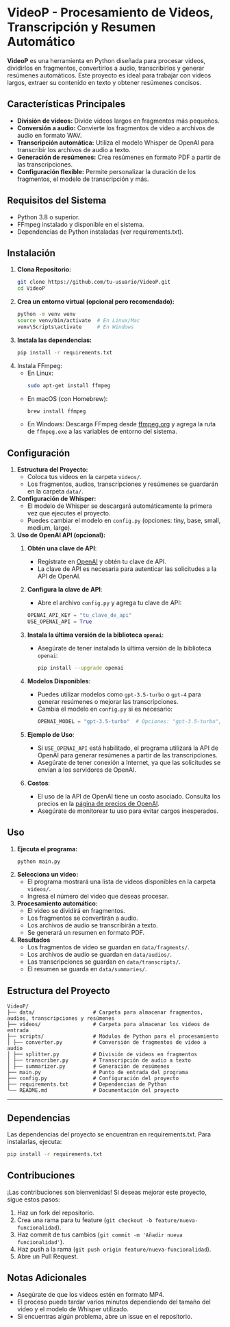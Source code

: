 # VideoP - Procesamiento de Videos, Transcripción y Resumen Automático

**VideoP** es una herramienta en Python diseñada para procesar videos, dividirlos en fragmentos, convertirlos a audio, transcribirlos y generar resúmenes automáticos. 
Este proyecto es ideal para trabajar con videos largos, extraer su contenido en texto y obtener resúmenes concisos.

## Características Principales
- **División de videos:** Divide videos largos en fragmentos más pequeños.
- **Conversión a audio:** Convierte los fragmentos de video a archivos de audio en formato WAV.
- **Transcripción automática:** Utiliza el modelo Whisper de OpenAI para transcribir los archivos de audio a texto.
- **Generación de resúmenes:** Crea resúmenes en formato PDF a partir de las transcripciones.
- **Configuración flexible:** Permite personalizar la duración de los fragmentos, el modelo de transcripción y más.

## Requisitos del Sistema
- Python 3.8 o superior.
- FFmpeg instalado y disponible en el sistema.
- Dependencias de Python instaladas (ver requirements.txt).

## Instalación

1. **Clona Repositorio:**
    ```bash
    git clone https://github.com/tu-usuario/VideoP.git
    cd VideoP
    ```
2. **Crea un entorno virtual (opcional pero recomendado):**
    ```bash
    python -m venv venv
    source venv/bin/activate  # En Linux/Mac
    venv\Scripts\activate     # En Windows
    ```
3. **Instala las dependencias:**
    ```bash
    pip install -r requirements.txt
    ```
4. Instala FFmpeg:
   - En Linux:
     ```bash
     sudo apt-get install ffmpeg
     ```
   - En macOS (con Homebrew):
     ```bash
     brew install ffmpeg
     ```
   - En Windows: Descarga FFmpeg desde [ffmpeg.org](ffmpeg.org) y agrega la ruta de `ffmpeg.exe` a las variables de entorno del sistema.

## Configuración
1. **Estructura del Proyecto:**
   - Coloca tus videos en la carpeta `videos/`.
   - Los fragmentos, audios, transcripciones y resúmenes se guardarán en la carpeta `data/`.
2. **Configuración de Whisper:**
   - El modelo de Whisper se descargará automáticamente la primera vez que ejecutes el proyecto.
   - Puedes cambiar el modelo en `config.py` (opciones: tiny, base, small, medium, large).
3. **Uso de OpenAI API (opcional):**
   1. **Obtén una clave de API**:
      - Regístrate en [OpenAI](https://platform.openai.com/signup/) y obtén tu clave de API.
      - La clave de API es necesaria para autenticar las solicitudes a la API de OpenAI.

   2. **Configura la clave de API**:
      - Abre el archivo `config.py` y agrega tu clave de API:
      ```python
      OPENAI_API_KEY = "tu_clave_de_api"
      USE_OPENAI_API = True
      ```
   3. **Instala la última versión de la biblioteca `openai`**:
      - Asegúrate de tener instalada la última versión de la biblioteca `openai`:
        ```bash
        pip install --upgrade openai
        ```
   4. **Modelos Disponibles**:
      - Puedes utilizar modelos como `gpt-3.5-turbo` o `gpt-4` para generar resúmenes o mejorar las transcripciones.
      - Cambia el modelo en `config.py` si es necesario:
        ```python
        OPENAI_MODEL = "gpt-3.5-turbo"  # Opciones: "gpt-3.5-turbo", "gpt-4", etc.
        ```
   5. **Ejemplo de Uso**:
      - Si `USE_OPENAI_API` está habilitado, el programa utilizará la API de OpenAI para generar resúmenes a partir de las transcripciones.
      - Asegúrate de tener conexión a Internet, ya que las solicitudes se envían a los servidores de OpenAI.

   6. **Costos**:
      - El uso de la API de OpenAI tiene un costo asociado. Consulta los precios en la [página de precios de OpenAI](https://openai.com/pricing).
      - Asegúrate de monitorear tu uso para evitar cargos inesperados.

## Uso
1. **Ejecuta el programa:**
    ````bash
    python main.py
    ````
2. **Selecciona un video:**
   - El programa mostrará una lista de videos disponibles en la carpeta `videos/`.
   - Ingresa el número del video que deseas procesar.
3. **Procesamiento automático:**
   - El video se dividirá en fragmentos.
   - Los fragmentos se convertirán a audio.
   - Los archivos de audio se transcribirán a texto.
   - Se generará un resumen en formato PDF.
4. **Resultados**
   - Los fragmentos de video se guardan en `data/fragments/`.
   - Los archivos de audio se guardan en `data/audios/`.
   - Las transcripciones se guardan en `data/transcripts/`.
   - El resumen se guarda en `data/summaries/`.

## Estructura del Proyecto
```
VideoP/
├── data/                   # Carpeta para almacenar fragmentos, audios, transcripciones y resúmenes
├── videos/                 # Carpeta para almacenar los videos de entrada
├── scripts/                # Módulos de Python para el procesamiento
│ ├── converter.py          # Conversión de fragmentos de video a audio
│ ├── splitter.py           # División de videos en fragmentos
│ ├── transcriber.py        # Transcripción de audio a texto
│ ├── summarizer.py         # Generación de resúmenes
├── main.py                 # Punto de entrada del programa
├── config.py               # Configuración del proyecto
├── requirements.txt        # Dependencias de Python
└── README.md               # Documentación del proyecto
```
---
## Dependencias
Las dependencias del proyecto se encuentran en requirements.txt. Para instalarlas, ejecuta:
````bash
pip install -r requirements.txt
````

## Contribuciones
¡Las contribuciones son bienvenidas! Si deseas mejorar este proyecto, sigue estos pasos:
1. Haz un fork del repositorio.
2. Crea una rama para tu feature (``git checkout -b feature/nueva-funcionalidad``).
3. Haz commit de tus cambios (``git commit -m 'Añadir nueva funcionalidad'``).
4. Haz push a la rama (``git push origin feature/nueva-funcionalidad``).
5. Abre un Pull Request.

## Notas Adicionales
- Asegúrate de que los videos estén en formato MP4.
- El proceso puede tardar varios minutos dependiendo del tamaño del video y el modelo de Whisper utilizado.
- Si encuentras algún problema, abre un issue en el repositorio.













